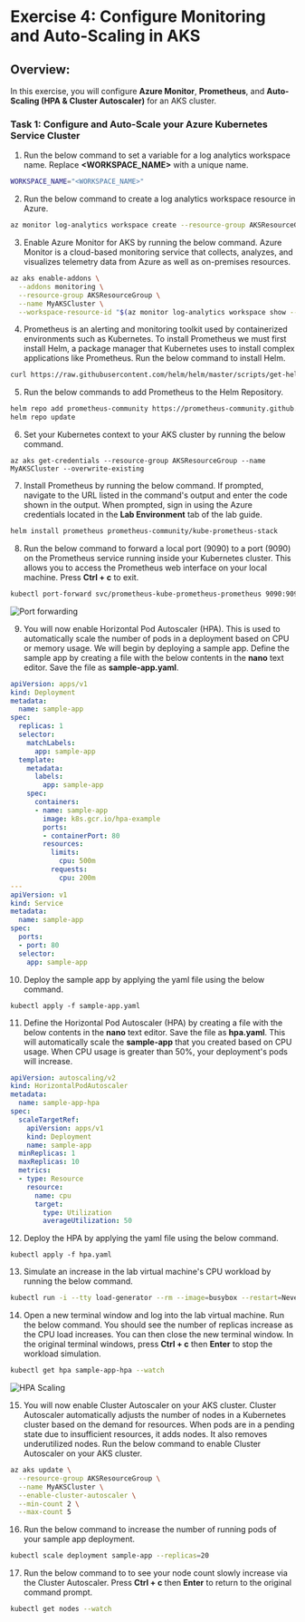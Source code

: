 # Exercise 4: Configure Monitoring and Auto-Scaling in AKS

## Overview:

In this exercise, you will configure **Azure Monitor**, **Prometheus**, and **Auto-Scaling (HPA & Cluster Autoscaler)** for an AKS cluster.

### Task 1: Configure and Auto-Scale your Azure Kubernetes Service Cluster

1. Run the below command to set a variable for a log analytics workspace name. Replace **<WORKSPACE_NAME>** with a unique name.

  ```sh
  WORKSPACE_NAME="<WORKSPACE_NAME>"
  ```

2. Run the below command to create a log analytics workspace resource in Azure. 

  ```sh
  az monitor log-analytics workspace create --resource-group AKSResourceGroup --workspace-name $WORKSPACE_NAME --location eastus
  ```

3. Enable Azure Monitor for AKS by running the below command. Azure Monitor is a cloud-based monitoring service that collects, analyzes, and visualizes telemetry data from Azure as well as on-premises resources.

  ```sh
  az aks enable-addons \
    --addons monitoring \
    --resource-group AKSResourceGroup \
    --name MyAKSCluster \
    --workspace-resource-id "$(az monitor log-analytics workspace show --resource-group AKSResourceGroup --workspace-name $WORKSPACE_NAME --query id -o tsv)"
  ```

4. Prometheus is an alerting and monitoring toolkit used by containerized environments such as Kubernetes. To install Prometheus we must first install Helm, a package manager that Kubernetes uses to install complex applications like Prometheus. Run the below command to install Helm. 

  ```sh
  curl https://raw.githubusercontent.com/helm/helm/master/scripts/get-helm-3 | bash
  ```

5. Run the below commands to add Prometheus to the Helm Repository.

  ```sh
  helm repo add prometheus-community https://prometheus-community.github.io/helm-charts
  helm repo update
  ```

6. Set your Kubernetes context to your AKS cluster by running the below command. 

  ```
  az aks get-credentials --resource-group AKSResourceGroup --name MyAKSCluster --overwrite-existing
  ```

7. Install Prometheus by running the below command. If prompted, navigate to the URL listed in the command's output and enter the code shown in the output. When prompted, sign in using the Azure credentials located in the **Lab Environment** tab of the lab guide. 

  ```sh
  helm install prometheus prometheus-community/kube-prometheus-stack
  ```

8. Run the below command to forward a local port (9090) to a port (9090) on the Prometheus service running inside your Kubernetes cluster. This allows you to access the Prometheus web interface on your local machine. Press **Ctrl + c** to exit.          

  ```sh
  kubectl port-forward svc/prometheus-kube-prometheus-prometheus 9090:9090
  ```

  ![Port forwarding](images/PF.png)

9. You will now enable Horizontal Pod Autoscaler (HPA). This is used to automatically scale the number of pods in a deployment based on CPU or memory usage. We will begin by deploying a sample app. Define the sample app by creating a file with the below contents in the **nano** text editor. Save the file as **sample-app.yaml**. 

```yaml
apiVersion: apps/v1
kind: Deployment
metadata:
  name: sample-app
spec:
  replicas: 1
  selector:
    matchLabels:
      app: sample-app
  template:
    metadata:
      labels:
        app: sample-app
    spec:
      containers:
      - name: sample-app
        image: k8s.gcr.io/hpa-example
        ports:
        - containerPort: 80
        resources:
          limits:
            cpu: 500m
          requests:
            cpu: 200m
---
apiVersion: v1
kind: Service
metadata:
  name: sample-app
spec:
  ports:
  - port: 80
  selector:
    app: sample-app
```

10. Deploy the sample app by applying the yaml file using the below command. 

  ```
  kubectl apply -f sample-app.yaml
  ```

11. Define the Horizontal Pod Autoscaler (HPA) by creating a file with the below contents in the **nano** text editor. Save the file as **hpa.yaml**. This will automatically scale the **sample-app** that you created based on CPU usage. When CPU usage is greater than 50%, your deployment's pods will increase.

```yaml
apiVersion: autoscaling/v2
kind: HorizontalPodAutoscaler
metadata:
  name: sample-app-hpa
spec:
  scaleTargetRef:
    apiVersion: apps/v1
    kind: Deployment
    name: sample-app
  minReplicas: 1
  maxReplicas: 10
  metrics:
  - type: Resource
    resource:
      name: cpu
      target:
        type: Utilization
        averageUtilization: 50
```

12. Deploy the HPA by applying the yaml file using the below command. 

  ```
  kubectl apply -f hpa.yaml
  ```

13. Simulate an increase in the lab virtual machine's CPU workload by running the below command. 

  ```sh
  kubectl run -i --tty load-generator --rm --image=busybox --restart=Never -- /bin/sh -c "while sleep 0.01; do wget -q -O- http://sample-app; done"
  ```

14. Open a new terminal window and log into the lab virtual machine. Run the below command. You should see the number of replicas increase as the CPU load increases. You can then close the new terminal window. In the original terminal windows, press **Ctrl + c** then **Enter** to stop the workload simulation. 

  ```sh
  kubectl get hpa sample-app-hpa --watch
  ```

  ![HPA Scaling](images/HPAScaling.png)

15. You will now enable Cluster Autoscaler on your AKS cluster. Cluster Autoscaler automatically adjusts the number of nodes in a Kubernetes cluster based on the demand for resources. When pods are in a pending state due to insufficient resources, it adds nodes. It also removes underutilized nodes. Run the below command to enable Cluster Autoscaler on your AKS cluster.

  ```sh
  az aks update \
    --resource-group AKSResourceGroup \
    --name MyAKSCluster \
    --enable-cluster-autoscaler \
    --min-count 2 \
    --max-count 5
  ```

16. Run the below command to increase the number of running pods of your sample app deployment. 

  ```sh
  kubectl scale deployment sample-app --replicas=20
  ```

17. Run the below command to to see your node count slowly increase via the Cluster Autoscaler. Press **Ctrl + c** then **Enter** to return to the original command prompt. 

  ```sh
  kubectl get nodes --watch
  ```